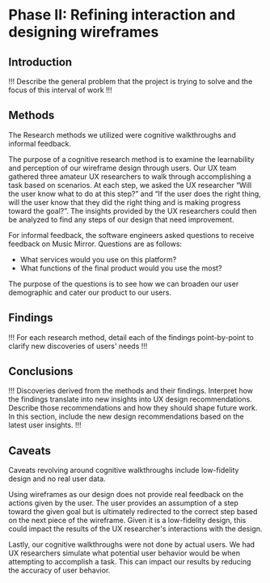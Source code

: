 # Phase II: Refining interaction and designing wireframes

## Introduction

!!! Describe the general problem that the project is trying to solve and the focus of this interval of work !!!

## Methods

The Research methods we utilized were cognitive walkthroughs and informal feedback. 

The purpose of a cognitive research method is to examine the learnability and perception of our wireframe design through users. Our UX team gathered three amateur UX researchers to walk through accomplishing a task based on scenarios.  At each step, we asked the UX researcher “Will the user know what to do at this step?” and “If the user does the right thing, will the user know that they did the right thing and is making progress toward the goal?”. The insights provided by the UX researchers could then be analyzed to find any steps of our design that need improvement. 

For informal feedback, the software engineers asked questions to receive feedback on Music Mirror.  Questions are as follows:
* What services would you use on this platform?
* What functions of the final product would you use the most?

The purpose of the questions is to see how we can broaden our user demographic and cater our product to our users.


## Findings

!!! For each research method, detail each of the findings point-by-point to clarify new discoveries of users' needs !!!

## Conclusions

!!! Discoveries derived from the methods and their findings. Interpret how the findings translate into new insights into UX design recommendations. Describe those recommendations and how they should shape future work. In this section, include the new design recommendations based on the latest user insights. !!!

## Caveats

Caveats revolving around cognitive walkthroughs include low-fidelity design and no real user data. 

Using wireframes as our design does not provide real feedback on the actions given by the user. The user provides an assumption of a step toward the given goal but is ultimately redirected to the correct step based on the next piece of the wireframe. Given it is a low-fidelity design, this could impact the results of the UX researcher's interactions with the design.

Lastly, our cognitive walkthroughs were not done by actual users. We had UX researchers simulate what potential user behavior would be when attempting to accomplish a task. This can impact our results by reducing the accuracy of user behavior. 
